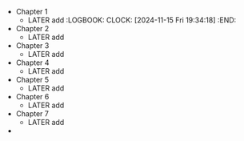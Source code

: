 - Chapter 1
	- LATER add 
	  :LOGBOOK:
	  CLOCK: [2024-11-15 Fri 19:34:18]
	  :END:
- Chapter 2
	- LATER add
- Chapter 3
	- LATER add
- Chapter 4
	- LATER add
- Chapter 5
	- LATER add
- Chapter 6
	- LATER add
- Chapter 7
	- LATER add
-